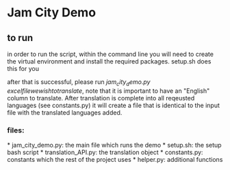# Jam City Demo

## to run
in order to run the script, within the command line you will need to create the virtual environment and install the required packages. setup.sh does this for you

after that is successful, please run ${jam_city_demo.py}$   ${excel file we wish to translate}$, note that it is important to have an "English" column to translate. After translation is complete into all reqeusted languages (see constants.py) it will create a file that is identical to the input file with the translated languages added.

### files:
\* jam_city_demo.py: the main file which runs the demo
\* setup.sh: the setup bash script
\* translation_API.py: the translation object
\* constants.py: constants which the rest of the project uses
\* helper.py: additional functions